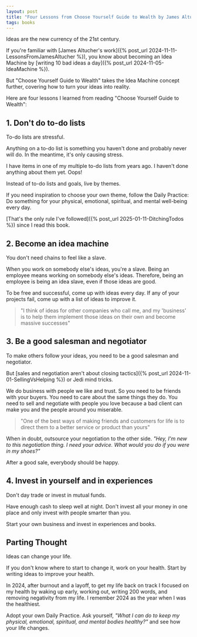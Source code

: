 ```yaml
---
layout: post
title: "Four Lessons from Choose Yourself Guide to Wealth by James Altucher"
tags: books
---
```


Ideas are the new currency of the 21st century.

If you're familiar with [James Altucher's work]({% post_url 2024-11-11-LessonsFromJamesAltucher %}), you know about becoming an Idea Machine by [writing 10 bad ideas a day]({% post_url 2024-11-05-IdeaMachine %}).

But "Choose Yourself Guide to Wealth" takes the Idea Machine concept further, covering how to turn your ideas into reality.

Here are four lessons I learned from reading "Choose Yourself Guide to Wealth":

## 1. Don't do to-do lists

To-do lists are stressful.

Anything on a to-do list is something you haven't done and probably never will do. In the meantime, it's only causing stress.

I have items in one of my multiple to-do lists from years ago. I haven't done anything about them yet. Oops!

Instead of to-do lists and goals, live by themes.

If you need inspiration to choose your own theme, follow the Daily Practice: Do something for your physical, emotional, spiritual, and mental well-being every day.

[That's the only rule I've followed]({% post_url 2025-01-11-DitchingTodos %}) since I read this book.

## 2. Become an idea machine

You don't need chains to feel like a slave.

When you work on somebody else's ideas, you're a slave. Being an employee means working on somebody else's ideas. Therefore, being an employee is being an idea slave, even if those ideas are good.

To be free and successful, come up with ideas every day. If any of your projects fail, come up with a list of ideas to improve it.

> "I think of ideas for other companies who call me, and my 'business' is to help them implement those ideas on their own and become massive successes"

## 3. Be a good salesman and negotiator

To make others follow your ideas, you need to be a good salesman and negotiator.

But [sales and negotiation aren't about closing tactics]({% post_url 2024-11-01-SellingVsHelping %}) or Jedi mind tricks.

We do business with people we like and trust. So you need to be friends with your buyers. You need to care about the same things they do. You need to sell and negotiate with people you love because a bad client can make you and the people around you miserable.

> "One of the best ways of making friends and customers for life is to direct them to a better service or product than yours"

When in doubt, outsource your negotiation to the other side. _"Hey, I'm new to this negotiation thing. I need your advice. What would you do if you were in my shoes?"_

After a good sale, everybody should be happy.

## 4. Invest in yourself and in experiences

Don't day trade or invest in mutual funds.

Have enough cash to sleep well at night. Don't invest all your money in one place and only invest with people smarter than you.

Start your own business and invest in experiences and books.

## Parting Thought

Ideas can change your life.

If you don't know where to start to change it, work on your health. Start by writing ideas to improve your health.

In 2024, after burnout and a layoff, to get my life back on track I focused on my health by waking up early, working out, writing 200 words, and removing negativity from my life. I remember 2024 as the year when I was the healthiest.

Adopt your own Daily Practice. Ask yourself, _"What I can do to keep my physical, emotional, spiritual, and mental bodies healthy?"_ and see how your life changes.
